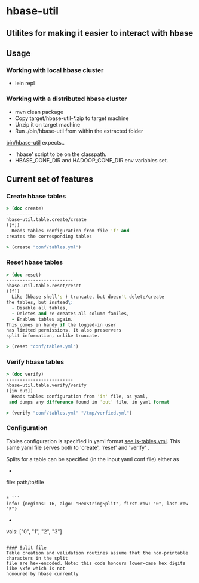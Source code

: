 # hbase-util

## Utilites for making it easier to interact with hbase

## Usage
### Working with local hbase cluster
 - lein repl

### Working with a distributed hbase cluster
 - mvn clean package
 - Copy target/hbase-util-*.zip to target machine
 - Unzip it on target machine
 - Run ./bin/hbase-util from within the extracted folder

[bin/hbase-util](./bin/hbase-util) expects..
 - 'hbase' script to be on the classpath.
 -  HBASE_CONF_DIR and HADOOP_CONF_DIR env variables set.

## Current set of features
### Create hbase tables
```clojure
> (doc create)
-------------------------
hbase-util.table.create/create
([f])
  Reads tables configuration from file 'f' and
creates the corresponding tables

> (create "conf/tables.yml")
```

### Reset hbase tables
```clojure
> (doc reset)
-------------------------
hbase-util.table.reset/reset
([f])
  Like (hbase shell's ) truncate, but doesn't delete/create
the tables, but instead\:
  - Disable all tables,
  - Deletes and re-creates all column familes,
  - Enables tables again.
This comes in handy if the logged-in user
has limited permissions. It also preservers
split information, unlike truncate.

> (reset "conf/tables.yml")
```

### Verify hbase tables
```clojure
> (doc verify)
-------------------------
hbase-util.table.verify/verify
([in out])
  Reads tables configuration from 'in' file, as yaml,
 and dumps any difference found in 'out' file, in yaml format

> (verify "conf/tables.yml" "/tmp/verfied.yml")
```

### Configuration

Tables configuration is specified in yaml format [see is-tables.yml](./conf/is-tables.yml).
This same yaml file serves both to 'create', 'reset' and 'verify' .

Splits for a table can be specified (in the input yaml conf file) either as
* ```
file: path/to/file
```

* ```
info: {negions: 16, algo: "HexStringSplit", first-row: "0", last-row "F"}
```

* ```
vals: ["0", "1", "2", "3"]
```

#### Split file
Table creation and validation routines assume that the non-printable characters in the split
file are hex-encoded. Note: this code honours lower-case hex digits like \xfe which is not
honoured by hbase currently
